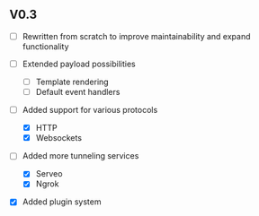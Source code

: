 ## V0.3

- [ ] Rewritten from scratch to improve maintainability and expand functionality

- [ ] Extended payload possibilities
    - [ ] Template rendering
    - [ ] Default event handlers

- [ ] Added support for various protocols
    - [x] HTTP
    - [x] Websockets

- [ ] Added more tunneling services
    - [x] Serveo
    - [x] Ngrok

- [x] Added plugin system
